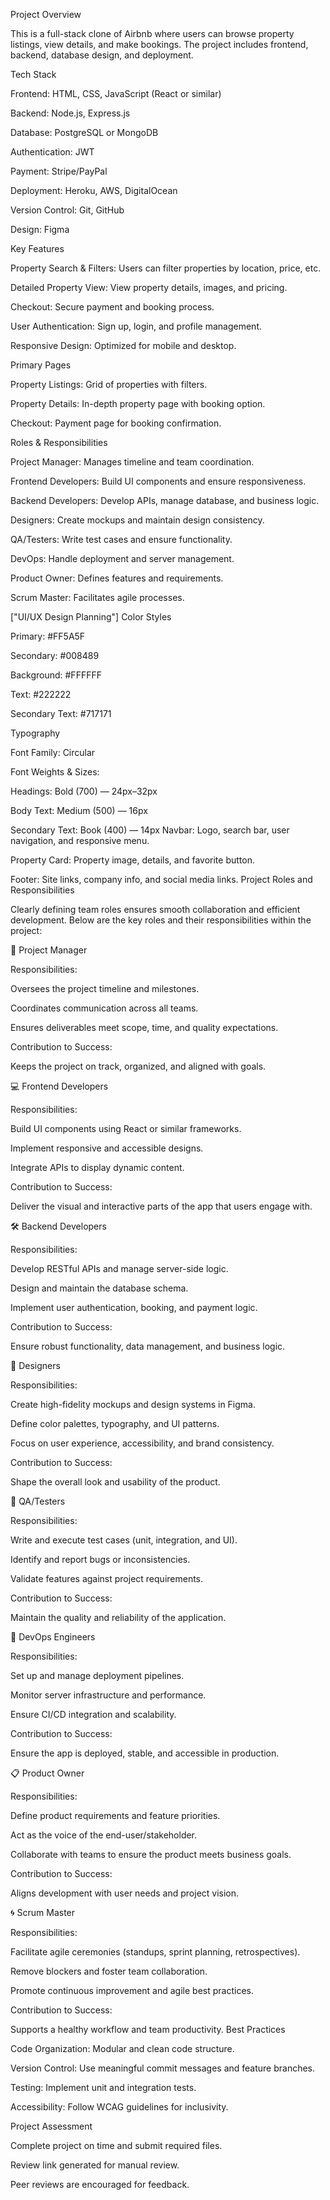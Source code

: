Project Overview

This is a full-stack clone of Airbnb where users can browse property listings, view details, and make bookings. The project includes frontend, backend, database design, and deployment.

Tech Stack

Frontend: HTML, CSS, JavaScript (React or similar)

Backend: Node.js, Express.js

Database: PostgreSQL or MongoDB

Authentication: JWT

Payment: Stripe/PayPal

Deployment: Heroku, AWS, DigitalOcean

Version Control: Git, GitHub

Design: Figma

Key Features

Property Search & Filters: Users can filter properties by location, price, etc.

Detailed Property View: View property details, images, and pricing.

Checkout: Secure payment and booking process.

User Authentication: Sign up, login, and profile management.

Responsive Design: Optimized for mobile and desktop.

Primary Pages

Property Listings: Grid of properties with filters.

Property Details: In-depth property page with booking option.

Checkout: Payment page for booking confirmation.

Roles & Responsibilities

Project Manager: Manages timeline and team coordination.

Frontend Developers: Build UI components and ensure responsiveness.

Backend Developers: Develop APIs, manage database, and business logic.

Designers: Create mockups and maintain design consistency.

QA/Testers: Write test cases and ensure functionality.

DevOps: Handle deployment and server management.

Product Owner: Defines features and requirements.

Scrum Master: Facilitates agile processes.

["UI/UX Design Planning"]
Color Styles

Primary: #FF5A5F

Secondary: #008489

Background: #FFFFFF

Text: #222222

Secondary Text: #717171

 Typography

Font Family: Circular

Font Weights & Sizes:

Headings: Bold (700) — 24px–32px

Body Text: Medium (500) — 16px

Secondary Text: Book (400) — 14px
Navbar: Logo, search bar, user navigation, and responsive menu.

Property Card: Property image, details, and favorite button.

Footer: Site links, company info, and social media links.
Project Roles and Responsibilities

Clearly defining team roles ensures smooth collaboration and efficient development. Below are the key roles and their responsibilities within the project:

📌 Project Manager

Responsibilities:

Oversees the project timeline and milestones.

Coordinates communication across all teams.

Ensures deliverables meet scope, time, and quality expectations.

Contribution to Success:

Keeps the project on track, organized, and aligned with goals.

💻 Frontend Developers

Responsibilities:

Build UI components using React or similar frameworks.

Implement responsive and accessible designs.

Integrate APIs to display dynamic content.

Contribution to Success:

Deliver the visual and interactive parts of the app that users engage with.

🛠️ Backend Developers

Responsibilities:

Develop RESTful APIs and manage server-side logic.

Design and maintain the database schema.

Implement user authentication, booking, and payment logic.

Contribution to Success:

Ensure robust functionality, data management, and business logic.

🎨 Designers

Responsibilities:

Create high-fidelity mockups and design systems in Figma.

Define color palettes, typography, and UI patterns.

Focus on user experience, accessibility, and brand consistency.

Contribution to Success:

Shape the overall look and usability of the product.

🧪 QA/Testers

Responsibilities:

Write and execute test cases (unit, integration, and UI).

Identify and report bugs or inconsistencies.

Validate features against project requirements.

Contribution to Success:

Maintain the quality and reliability of the application.

🚀 DevOps Engineers

Responsibilities:

Set up and manage deployment pipelines.

Monitor server infrastructure and performance.

Ensure CI/CD integration and scalability.

Contribution to Success:

Ensure the app is deployed, stable, and accessible in production.

📋 Product Owner

Responsibilities:

Define product requirements and feature priorities.

Act as the voice of the end-user/stakeholder.

Collaborate with teams to ensure the product meets business goals.

Contribution to Success:

Aligns development with user needs and project vision.

🌀 Scrum Master

Responsibilities:

Facilitate agile ceremonies (standups, sprint planning, retrospectives).

Remove blockers and foster team collaboration.

Promote continuous improvement and agile best practices.

Contribution to Success:

Supports a healthy workflow and team productivity.
Best Practices

Code Organization: Modular and clean code structure.

Version Control: Use meaningful commit messages and feature branches.

Testing: Implement unit and integration tests.

Accessibility: Follow WCAG guidelines for inclusivity.

Project Assessment

Complete project on time and submit required files.

Review link generated for manual review.

Peer reviews are encouraged for feedback.
